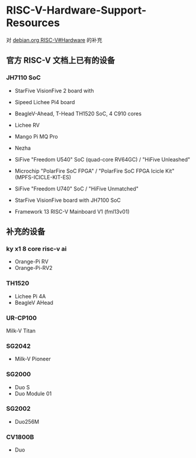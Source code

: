 
# RISC-V-Hardware-Support-Resources

对 [debian.org RISC-V#Hardware](https://wiki.debian.org/RISC-V#Hardware) 的补充



## 官方 RISC-V 文档上已有的设备

### JH7110 SoC
* StarFive VisionFive 2 board with 


* Sipeed Lichee Pi4 board
* BeagleV-Ahead, T-Head TH1520 SoC, 4 C910 cores
* Lichee RV
* Mango Pi MQ Pro
* Nezha
* SiFive "Freedom U540" SoC (quad-core RV64GC) / "HiFive Unleashed"
* Microchip "PolarFire SoC FPGA" / "PolarFire SoC FPGA Icicle Kit" (MPFS-ICICLE-KIT-ES)
* SiFive "Freedom U740" SoC / "HiFive Unmatched"
* StarFive VisionFive board with JH7100 SoC
* Framework 13 RISC-V Mainboard V1 (fml13v01)

## 补充的设备

### ky x1 8 core risc-v ai

*  Orange-Pi RV
*  Orange-Pi-RV2



### TH1520

* Lichee Pi 4A
* BeagleV AHead



###  UR-CP100

Milk-V Titan


### SG2042 

* Milk-V Pioneer


### SG2000

* Duo S
* Duo Module 01

### SG2002

* Duo256M

### CV1800B

* Duo